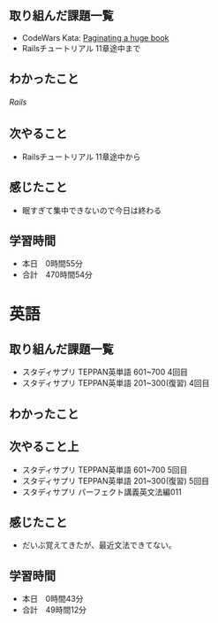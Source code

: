 ## 取り組んだ課題一覧
- CodeWars Kata: [Paginating a huge book](https://www.codewars.com/kata/55905b7597175ffc1a00005a/solutions/ruby)
- Railsチュートリアル 11章途中まで
## わかったこと
###### Rails

## 次やること
- Railsチュートリアル 11章途中から
## 感じたこと
- 眠すぎて集中できないので今日は終わる
## 学習時間
- 本日　0時間55分
- 合計　470時間54分


# 英語
## 取り組んだ課題一覧
- スタディサプリ TEPPAN英単語 601~700 4回目
- スタディサプリ TEPPAN英単語 201~300(復習) 4回目
## わかったこと
## 次やること上
- スタディサプリ TEPPAN英単語 601~700 5回目
- スタディサプリ TEPPAN英単語 201~300(復習) 5回目
- スタディサプリ パーフェクト講義英文法編011
## 感じたこと
- だいぶ覚えてきたが、最近文法できてない。
## 学習時間
- 本日　0時間43分
- 合計　49時間12分